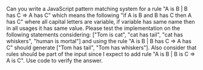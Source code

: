Can you write a JavaScript pattern matching system for a rule "A is B | B has C => A has C" which means the following "if A is B and B has C then A has C" where all capital letters are variable, if variable has same name then in all usages it has same value. Please test the implementation on the following statements considering: ["Tom is cat", "cat has tail", "cat has whiskers", "human is mortal"] and using the rule "A is B | B has C => A has C" should generate ["Tom has tail", "Tom has whiskers"].
Also consider that rules should be part of the input since I expect to add rule "A is B | B is C => A is C".
Use code to verify the answer.